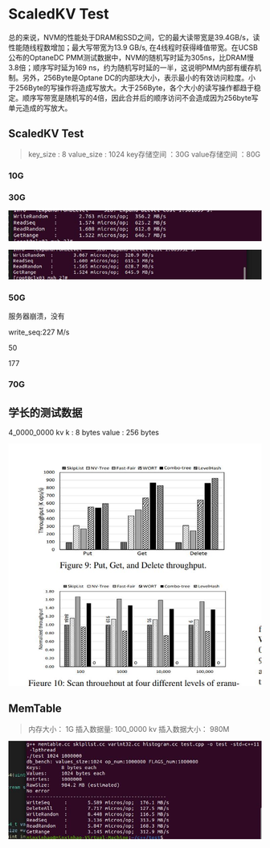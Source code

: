 # ScaledKV Test

总的来说，NVM的性能处于DRAM和SSD之间，它的最大读带宽是39.4GB/s，读性能随线程数增加；最大写带宽为13.9 GB/s, 在4线程时获得峰值带宽。在UCSB公布的OptaneDC PMM测试数据中，NVM的随机写时延为305ns，比DRAM慢3.8倍；顺序写时延为169 ns，约为随机写时延的一半，这说明PMM内部有缓存机制。另外，256Byte是Optane DC的内部块大小，表示最小的有效访问粒度。小于256Byte的写操作将造成写放大。大于256Byte，各个大小的读写操作都趋于稳定。顺序写带宽是随机写的4倍，因此合并后的顺序访问不会造成因为256byte写单元造成的写放大。

## ScaledKV Test

> key_size : 8
> value_size : 1024
> key存储空间 ：30G
> value存储空间 ：80G

### 10G

### 30G

![30G](./ScaledKV_30G_1.jpg)

![30G](./ScaledKV_30G_2.jpg)

### 50G

服务器崩溃，没有

write_seq:227 M/s

50

177

### 70G


## 学长的测试数据

4_0000_0000 kv
k : 8 bytes
value : 256 bytes

![IOPS](./ScaledKV_IOPS.jpg)

## MemTable

> 内存大小： 1G
> 插入数据量: 100_0000 kv
> 插入数据大小： 980M

![Memtable](./Memtable_1G.jpg)



